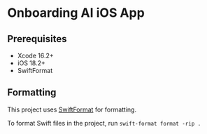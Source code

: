 # Onboarding AI iOS App
## Prerequisites
- Xcode 16.2+
- iOS 18.2+
- SwiftFormat

## Formatting
This project uses [SwiftFormat](https://github.com/nicklockwood/SwiftFormat) for formatting.

To format Swift files in the project, run `swift-format format -rip .`
